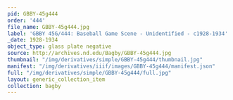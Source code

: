```yaml
---
pid: GBBY-45g444
order: '444'
file_name: GBBY-45g444.jpg
label: 'GBBY 45G/444: Baseball Game Scene - Unidentified - c1928-1934'
_date: 1928-1934
object_type: glass plate negative
source: http://archives.nd.edu/Bagby/GBBY-45g444.jpg
thumbnail: "/img/derivatives/simple/GBBY-45g444/thumbnail.jpg"
manifest: "/img/derivatives/iiif/images/GBBY-45g444/manifest.json"
full: "/img/derivatives/simple/GBBY-45g444/full.jpg"
layout: generic_collection_item
collection: bagby
---
```

